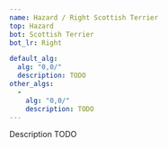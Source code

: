 ```yaml
---
name: Hazard / Right Scottish Terrier
top: Hazard
bot: Scottish Terrier
bot_lr: Right

default_alg:
  alg: "0,0/"
  description: TODO
other_algs:
  -
    alg: "0,0/"
    description: TODO
---
```


Description TODO

